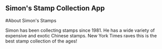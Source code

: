 Simon's Stamp Collection App
---

#About Simon's Stamps

Simon has been collecting stamps since 1981.  He has a wide variety of expensive and exotic Chinese stamps.  New York Times raves this is the best stamp collection of the ages!